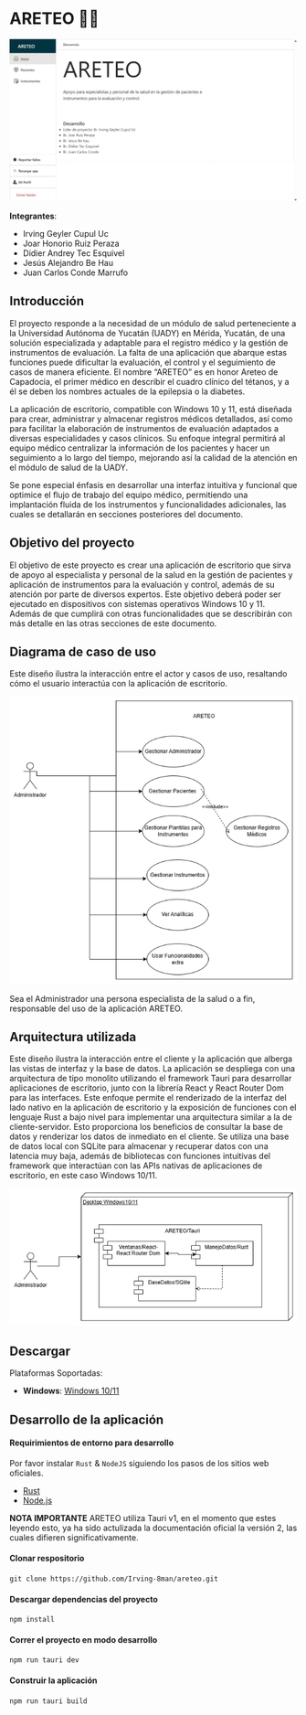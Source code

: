 # ARETEO 🧑‍⚕️


 ![Inicio ARETEO](/github/inicio_areteo.jpeg)




**Integrantes**:
- Irving Geyler Cupul Uc
- Joar Honorio Ruiz Peraza
- Didier Andrey Tec Esquivel
- Jesús Alejandro Be Hau
- Juan Carlos Conde Marrufo



## Introducción
El proyecto responde a la necesidad de un módulo de salud perteneciente a la Universidad Autónoma de Yucatán (UADY) en Mérida, Yucatán, de una solución especializada y adaptable para el registro médico y la gestión de instrumentos de evaluación. La falta de una aplicación que abarque estas funciones puede dificultar la evaluación, el control y el seguimiento de casos de manera eficiente. El nombre “ARETEO” es en honor Areteo de Capadocia, el primer médico en describir el cuadro clínico del tétanos, y a él se deben los nombres actuales de la epilepsia o la diabetes. 

La aplicación de escritorio, compatible con Windows 10 y 11, está diseñada para crear, administrar y almacenar registros médicos detallados, así como para facilitar la elaboración de instrumentos de evaluación adaptados a diversas especialidades y casos clínicos. Su enfoque integral permitirá al equipo médico centralizar la información de los pacientes y hacer un seguimiento a lo largo del tiempo, mejorando así la calidad de la atención en el módulo de salud de la UADY.


Se pone especial énfasis en desarrollar una interfaz intuitiva y funcional que optimice el flujo de trabajo del equipo médico, permitiendo una implantación fluida de los instrumentos y funcionalidades adicionales, las cuales se detallarán en secciones posteriores del documento.

## Objetivo del proyecto

El objetivo de este proyecto es crear una aplicación de escritorio que sirva de apoyo al especialista y personal de la salud en la gestión de pacientes y aplicación de instrumentos para la evaluación y control, además de su atención por parte de diversos expertos. Este objetivo deberá poder ser ejecutado en dispositivos con sistemas operativos Windows 10 y 11. Además de que cumplirá con otras funcionalidades que se describirán con más detalle en las otras secciones de este documento.


## Diagrama de caso de uso


Este diseño ilustra la interacción entre el actor y casos de uso, resaltando cómo el usuario interactúa con la aplicación de escritorio.

![Diagrama de caso de uso](/github/caso_uso_ARETEO.png)

Sea el Administrador una persona especialista de la salud o a fin, responsable del uso de la aplicación ARETEO.

## Arquitectura utilizada


Este diseño ilustra la interacción entre el cliente y la aplicación que alberga las vistas de interfaz y la base de datos. La aplicación se despliega con una arquitectura de tipo monolito utilizando el framework Tauri para desarrollar aplicaciones de escritorio, junto con la librería React y React Router Dom para las interfaces. Este enfoque permite el renderizado de la interfaz del lado nativo en la aplicación de escritorio y la exposición de funciones con el lenguaje Rust a bajo nivel para implementar una arquitectura similar a la de cliente-servidor. Esto proporciona los beneficios de consultar la base de datos y renderizar los datos de inmediato en el cliente. Se utiliza una base de datos local con SQLite para almacenar y recuperar datos con una latencia muy baja, además de bibliotecas con funciones intuitivas del framework que interactúan con las APIs nativas de aplicaciones de escritorio, en este caso Windows 10/11.


![Diagrama de despliegue](/github/despliegue_ARETEO.png)


## Descargar

Plataformas Soportadas:

- **Windows**: [Windows 10/11]()


## Desarrollo de la aplicación

#### Requirimientos de entorno para desarrollo

Por favor instalar `Rust` & `NodeJS` siguiendo los pasos de los sitios web oficiales.

- [Rust](https://tauri.app/v1/guides/getting-started/prerequisites/)
- [Node.js](https://nodejs.org/en/)

**NOTA IMPORTANTE**
ARETEO utiliza Tauri v1, en el momento que estes leyendo esto, ya ha sido actulizada la documentación oficial la versión 2, las cuales difieren significativamente.


#### Clonar respositorio
```shell
git clone https://github.com/Irving-8man/areteo.git
```

#### Descargar dependencias del proyecto

```shell
npm install
```

#### Correr el proyecto en modo desarrollo

```shell
npm run tauri dev
```

#### Construir la aplicación


```shell
npm run tauri build
```
